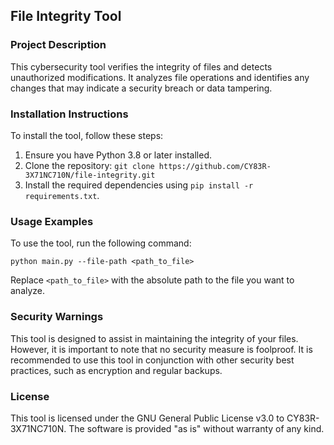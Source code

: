 ## File Integrity Tool

### Project Description

This cybersecurity tool verifies the integrity of files and detects unauthorized modifications. It analyzes file operations and identifies any changes that may indicate a security breach or data tampering.

### Installation Instructions

To install the tool, follow these steps:

1. Ensure you have Python 3.8 or later installed.
2. Clone the repository: `git clone https://github.com/CY83R-3X71NC710N/file-integrity.git`
3. Install the required dependencies using `pip install -r requirements.txt`.

### Usage Examples

To use the tool, run the following command:

```
python main.py --file-path <path_to_file>
```

Replace `<path_to_file>` with the absolute path to the file you want to analyze.

### Security Warnings

This tool is designed to assist in maintaining the integrity of your files. However, it is important to note that no security measure is foolproof. It is recommended to use this tool in conjunction with other security best practices, such as encryption and regular backups.

### License

This tool is licensed under the GNU General Public License v3.0 to CY83R-3X71NC710N. The software is provided "as is" without warranty of any kind.